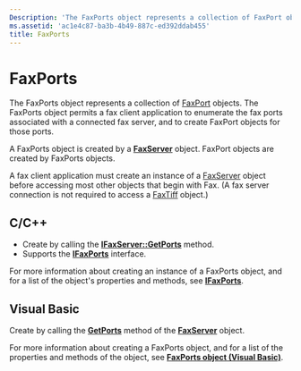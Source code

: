 ```yaml
---
Description: 'The FaxPorts object represents a collection of FaxPort objects.'
ms.assetid: 'ac1e4c87-ba3b-4b49-887c-ed392ddab455'
title: FaxPorts
---
```


# FaxPorts

The FaxPorts object represents a collection of [FaxPort](-mfax-faxport.md) objects. The FaxPorts object permits a fax client application to enumerate the fax ports associated with a connected fax server, and to create FaxPort objects for those ports.

A FaxPorts object is created by a [**FaxServer**](-mfax-faxserver.md) object. FaxPort objects are created by FaxPorts objects.

A fax client application must create an instance of a [FaxServer](-mfax-faxserver-client.md) object before accessing most other objects that begin with Fax. (A fax server connection is not required to access a [FaxTiff](-mfax-faxtiff.md) object.)

## C/C++

-   Create by calling the [**IFaxServer::GetPorts**](-mfax-ifaxserver-client-mfax-ifaxserver-getports-cpp.md) method.
-   Supports the [**IFaxPorts**](-mfax-ifaxports.md) interface.

For more information about creating an instance of a FaxPorts object, and for a list of the object's properties and methods, see [**IFaxPorts**](-mfax-ifaxports.md).

## Visual Basic

Create by calling the [**GetPorts**](-mfax-faxserver-object-visual-basic-.md) method of the [**FaxServer**](-mfax-faxserver-object-visual-basic-.md) object.

For more information about creating a FaxPorts object, and for a list of the properties and methods of the object, see [**FaxPorts object (Visual Basic)**](-mfax-faxports-object-visual-basic-.md).

 

 



